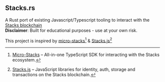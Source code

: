 ## Stacks.rs

A Rust port of existing Javascript/Typescript tooling to interact with the [Stacks blockchain](https://www.stacks.co/what-is-stacks)</br>
**Disclaimer**: Built for educational purposes - use at your own risk.

This project is inspired by [micro-stacks][micro-stacks][^micro-stacks] & [Stacks.js][stacks.js][^stacks.js]
[^stacks.js]: [Stacks.js] – JavaScript libraries for identity, auth, storage and transactions on the Stacks blockchain.
[^micro-stacks]: [Micro-Stacks] – All-in-one TypeScript SDK for interacting with the Stacks ecosystem.

[stacks.js]: https://github.com/hirosystems/stacks.js
[micro-stacks]: https://github.com/fungible-systems/micro-stacks
